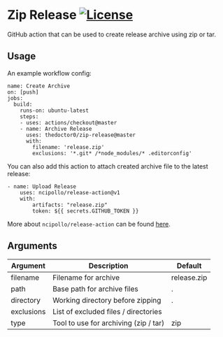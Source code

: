 # Zip Release [![License](https://img.shields.io/github/license/TheDoctor0/zip-release)](https://github.com/TheDoctor0/zip-release/blob/master/LICENSE)
GitHub action that can be used to create release archive using zip or tar.

## Usage
An example workflow config:
```
name: Create Archive
on: [push]
jobs:
  build:
    runs-on: ubuntu-latest
    steps:
    - uses: actions/checkout@master
    - name: Archive Release
      uses: thedoctor0/zip-release@master
      with:
        filename: 'release.zip'
        exclusions: '*.git* /*node_modules/* .editorconfig'
```

You can also add this action to attach created archive file to the latest release:
```
- name: Upload Release
    uses: ncipollo/release-action@v1
    with:
        artifacts: "release.zip"
        token: ${{ secrets.GITHUB_TOKEN }}
```
More about `ncipollo/release-action` can be found [here](https://github.com/ncipollo/release-action).

## Arguments
| Argument | Description | Default |
|---|---|---|
| filename | Filename for archive | release.zip |
| path | Base path for archive files | . |
| directory | Working directory before zipping | . |
| exclusions | List of excluded files / directories | |
| type | Tool to use for archiving (zip / tar) | zip |
